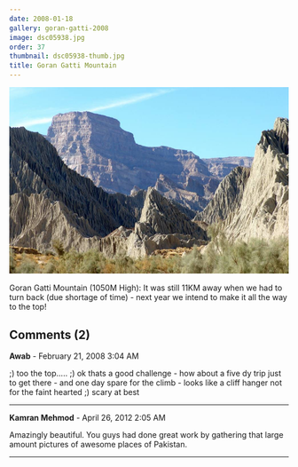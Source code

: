 ```yaml
---
date: 2008-01-18
gallery: goran-gatti-2008
image: dsc05938.jpg
order: 37
thumbnail: dsc05938-thumb.jpg
title: Goran Gatti Mountain
---
```


![Goran Gatti Mountain](./dsc05938.jpg)

Goran Gatti Mountain (1050M High): It was still 11KM away when we had to turn back (due shortage of time) - next year we intend to make it all the way to the top!

<div id="comments">

## Comments (2)

**Awab** - February 21, 2008  3:04 AM

;) too the top..... ;) ok thats a good challenge - how about a five dy trip just to get there - and one day spare for the climb - looks like a cliff hanger not for the faint hearted ;) scary at best

---

**Kamran Mehmod** - April 26, 2012  2:05 AM

Amazingly beautiful. You guys had done great work by gathering that large amount pictures of awesome places of Pakistan.

---

</div>